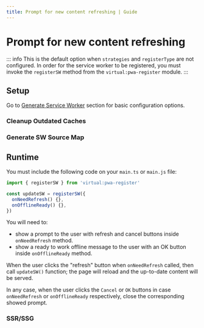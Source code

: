 ```yaml
---
title: Prompt for new content refreshing | Guide
---
```


# Prompt for new content refreshing

<prompt-for-update-img />

::: info
This is the default option when `strategies` and `registerType` are not configured. In order for the service worker to be registered, you must invoke the `registerSW` method from the `virtual:pwa-register` module.
:::

## Setup

Go to [Generate Service Worker](/guide/generate) section for basic configuration options.

### Cleanup Outdated Caches

<CleanupOutdatedCaches />

<GenerateSWCleanupOutdatedCaches />

### Generate SW Source Map

<GenerateSWSourceMap />

## Runtime

You must include the following code on your `main.ts` or `main.js` file:
```ts
import { registerSW } from 'virtual:pwa-register'

const updateSW = registerSW({
  onNeedRefresh() {},
  onOfflineReady() {},
})
```

You will need to:
- show a prompt to the user with refresh and cancel buttons inside `onNeedRefresh` method.
- show a ready to work offline message to the user with an OK button inside `onOfflineReady` method.

When the user clicks the "refresh" button when `onNeedRefresh` called, then call `updateSW()` function; the page will reload and the up-to-date content will be served.

In any case, when the user clicks the `Cancel` or `OK` buttons in case `onNeedRefresh` or `onOfflineReady` respectively, close the corresponding showed prompt.

### SSR/SSG

<SsrSsg />


